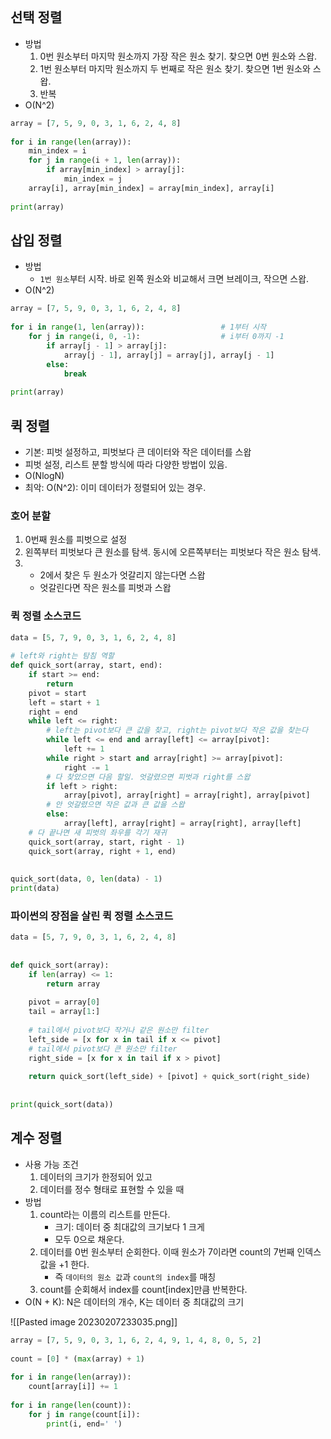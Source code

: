 ```toc
```

## 선택 정렬
- 방법
	1. 0번 원소부터 마지막 원소까지 가장 작은 원소 찾기. 찾으면 0번 원소와 스왑.
	2. 1번 원소부터 마지막 원소까지 두 번째로 작은 원소 찾기. 찾으면 1번 원소와 스왑.
	3. 반복
- O(N^2)

```python
array = [7, 5, 9, 0, 3, 1, 6, 2, 4, 8]  
  
for i in range(len(array)):  
    min_index = i  
    for j in range(i + 1, len(array)):  
        if array[min_index] > array[j]:  
            min_index = j  
    array[i], array[min_index] = array[min_index], array[i]  
  
print(array)
```


## 삽입 정렬
- 방법
	- `1번 원소`부터 시작. 바로 왼쪽 원소와 비교해서 크면 브레이크, 작으면 스왑.
- O(N^2)
```python
array = [7, 5, 9, 0, 3, 1, 6, 2, 4, 8]  
  
for i in range(1, len(array)):                 # 1부터 시작
	for j in range(i, 0, -1):                  # i부터 0까지 -1
        if array[j - 1] > array[j]:  
            array[j - 1], array[j] = array[j], array[j - 1]  
        else:  
            break  
  
print(array)
```


## 퀵 정렬
- 기본: 피벗 설정하고, 피벗보다 큰 데이터와 작은 데이터를 스왑
- 피벗 설정, 리스트 분할 방식에 따라 다양한 방법이 있음.
- O(NlogN)
- 최악: O(N^2): 이미 데이터가 정렬되어 있는 경우.

### 호어 분할
1. 0번째 원소를 피벗으로 설정
2. 왼쪽부터 피벗보다 큰 원소를 탐색. 동시에 오른쪽부터는 피벗보다 작은 원소 탐색.
3. 
	- 2에서 찾은 두 원소가 엇갈리지 않는다면 스왑
	- 엇갈린다면 작은 원소를 피벗과 스왑

### 퀵 정렬 소스코드
```python
data = [5, 7, 9, 0, 3, 1, 6, 2, 4, 8]  
  
# left와 right는 탐침 역할
def quick_sort(array, start, end):  
    if start >= end:  
        return  
    pivot = start  
    left = start + 1  
    right = end  
    while left <= right:  
        # left는 pivot보다 큰 값을 찾고, right는 pivot보다 작은 값을 찾는다  
        while left <= end and array[left] <= array[pivot]:  
            left += 1  
        while right > start and array[right] >= array[pivot]:  
            right -= 1
		# 다 찾았으면 다음 할일. 엇갈렸으면 피벗과 right를 스왑
        if left > right:  
            array[pivot], array[right] = array[right], array[pivot]  
		# 안 엇갈렸으면 작은 값과 큰 값을 스왑
        else:  
            array[left], array[right] = array[right], array[left]  
	# 다 끝나면 새 피벗의 좌우를 각기 재귀
    quick_sort(array, start, right - 1)  
    quick_sort(array, right + 1, end)  
  
  
quick_sort(data, 0, len(data) - 1)  
print(data)
```

### 파이썬의 장점을 살린 퀵 정렬 소스코드
```python
data = [5, 7, 9, 0, 3, 1, 6, 2, 4, 8]  
  
  
def quick_sort(array):  
    if len(array) <= 1:  
        return array  
  
    pivot = array[0]  
    tail = array[1:]  
	
	# tail에서 pivot보다 작거나 같은 원소만 filter
    left_side = [x for x in tail if x <= pivot]
	# tail에서 pivot보다 큰 원소만 filter
    right_side = [x for x in tail if x > pivot]  
    
    return quick_sort(left_side) + [pivot] + quick_sort(right_side)  
  
  
print(quick_sort(data))
```


## 계수 정렬
- 사용 가능 조건
	1. 데이터의 크기가 한정되어 있고
	2. 데이터를 정수 형태로 표현할 수 있을 때
- 방법
	1. count라는 이름의 리스트를 만든다.
		- 크기: 데이터 중 최대값의 크기보다 1 크게
		- 모두 0으로 채운다.
	2. 데이터를 0번 원소부터 순회한다. 이때 원소가 7이라면 count의 7번째 인덱스 값을 +1 한다.
		- 즉  `데이터의 원소 값`과 `count의 index`를 매칭
	3. count를 순회해서 index를 count[index]만큼 반복한다.
- O(N + K): N은 데이터의 개수, K는 데이터 중 최대값의 크기
 
![[Pasted image 20230207233035.png]]
```python
array = [7, 5, 9, 0, 3, 1, 6, 2, 4, 9, 1, 4, 8, 0, 5, 2]  
  
count = [0] * (max(array) + 1)  
  
for i in range(len(array)):  
    count[array[i]] += 1  
  
for i in range(len(count)):  
    for j in range(count[i]):  
        print(i, end=' ')
```